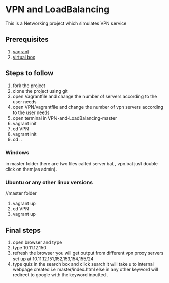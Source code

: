 # VPN and LoadBalancing
This is a Networking project which simulates VPN service 

## Prerequisites
1) [vagrant](https://www.vagrantup.com/downloads.html)
2) [virtual box](https://www.virtualbox.org/)

## Steps to follow 
1) fork the project 
2) clone the project using git 
3) open Vagrantfile and change the number of servers according to the user needs 
4) open VPN/vagrantfile and change the number of vpn servers according to the user needs 
5) open terminal in VPN-and-LoadBalancing-master 
6) vagrant init
7) cd VPN
8) vagrant init 
9) cd ..
### Windows
in master folder there are two files called server.bat , vpn.bat just double click on them(as admin).

### Ubuntu or any other linux versions 
//master folder
1) vagrant up  
2) cd VPN 
3) vagrant up 

## Final steps 
1) open browser and type
2) type 10.11.12.150 
3) refresh the browser you will get output from different vpn proxy servers set up at 10.11.12.151,152,153,154,155/24
4) type quiz in the search box and click search it will take u to internal webpage created i.e master/index.html else in any other keyword  will redirect to google with the keyword inputted .

